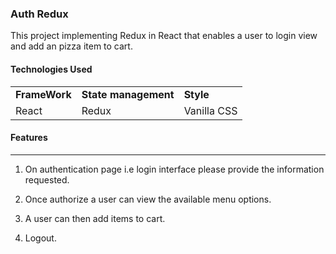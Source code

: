 ### Auth Redux 

This project implementing Redux in React that enables a user to login view and add an pizza item to cart.

#### Technologies Used

<table>
    <tr> 
    <td><strong>FrameWork</strong></td>
    <td><strong>State management</strong></td>
    <td><strong>Style</strong></td>
    </tr>
    <tr>
    <td>React</td>
    <td>Redux</td>
    <td>Vanilla CSS</td>
    </tr>
</table>


#### Features
<hr>

1. On authentication page i.e login interface please provide the information requested. 

2. Once authorize a user can view the available menu options.
3. A user can then add items to cart.
4. Logout.